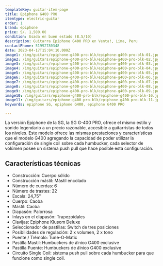 ```yaml
---
templateKey: guitar-item-page
title: Epiphone G400 PRO
itemtype: electric-guitar
order: 1
brand: epiphone
price: S/. 1,500.00
condition: Usada en buen estado (8.5/10)
description: Guitarra Epiphone G400 PRO en Venta!, Lima, Peru
contactPhone: 51992780348
date: 2023-04-17T15:04:10.000Z
image1: /img/guitars/epiphone-g400-pro-blk/epiphone-g400-pro-blk-01.jpg
image2: /img/guitars/epiphone-g400-pro-blk/epiphone-g400-pro-blk-02.jpg
image3: /img/guitars/epiphone-g400-pro-blk/epiphone-g400-pro-blk-03.jpg
image4: /img/guitars/epiphone-g400-pro-blk/epiphone-g400-pro-blk-04.jpg
image5: /img/guitars/epiphone-g400-pro-blk/epiphone-g400-pro-blk-05.jpg
image6: /img/guitars/epiphone-g400-pro-blk/epiphone-g400-pro-blk-06.jpg
image7: /img/guitars/epiphone-g400-pro-blk/epiphone-g400-pro-blk-07.jpg
image8: /img/guitars/epiphone-g400-pro-blk/epiphone-g400-pro-blk-08.jpg
image9: /img/guitars/epiphone-g400-pro-blk/epiphone-g400-pro-blk-09.jpg
image10: /img/guitars/epiphone-g400-pro-blk/epiphone-g400-pro-blk-10.jpg
image11: /img/guitars/epiphone-g400-pro-blk/epiphone-g400-pro-blk-11.jpg
keywords: epiphone SG, epiphone G400, epiphone G400 PRO

---
```

La versión Epiphone de la SG, la SG G-400 PRO, ofrece el mismo estilo y sonido legendario a un precio razonable, accesible a guitarristas de todos los niveles.
Este modelo ofrece las mismas prestaciones y características que el modelo G400 agregando la capacidad de poder utilizar la configuración de single coil sobre cada humbucker, cada selector de volúmen posee un sistema push pull que hace posible esta configuración.

## Características técnicas

* Construcción: Cuerpo sólido
* Construcción mástil: Mástil encolado
* Número de cuerdas: 6
* Número de trastes: 22
* Escala: 24,75"
* Cuerpo: Caoba
* Mástil: Caoba
* Diapasón: Palorrosa
* Inlays en el diapasón: Trapezoidales
* Clavijas: Epiphone Klusom Deluxe
* Seleccionador de pastillas: Switch de tres posiciones
* Posibilidades de regulación: 2 x volumen, 2 x tono
* Puente / Trémolo: Tune-O-Matic
* Pastilla Mastil: Humbuckers de álnico G400 exclusive
* Pastilla Puente: Humbuckers de álnico G400 exclusive
* Circuito Single Coil: sistema push pull sobre cada humbucker para que funcione como single coil.